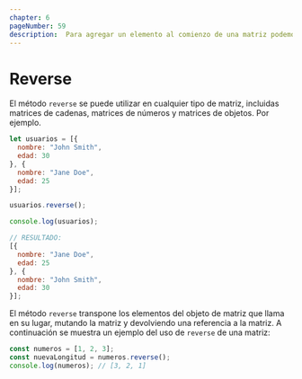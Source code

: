 ```yaml
---
chapter: 6
pageNumber: 59 
description:  Para agregar un elemento al comienzo de una matriz podemos usar el método inverso. Modifica la matriz original y devuelve la nueva longitud de la matriz.
---
```

# Reverse

El método `reverse` se puede utilizar en cualquier tipo de matriz, incluidas matrices de cadenas, matrices de números y matrices de objetos. Por ejemplo.

```javascript
let usuarios = [{
  nombre: "John Smith",
  edad: 30
}, {
  nombre: "Jane Doe",
  edad: 25
}];

usuarios.reverse();

console.log(usuarios);

// RESULTADO: 
[{
  nombre: "Jane Doe",
  edad: 25
}, {
  nombre: "John Smith",
  edad: 30
}];
```

El método `reverse` transpone los elementos del objeto de matriz que llama en su lugar, mutando la matriz y devolviendo una referencia a la matriz.
A continuación se muestra un ejemplo del uso de `reverse` de una matriz:

```javascript
const numeros = [1, 2, 3];
const nuevaLongitud = numeros.reverse();
console.log(numeros); // [3, 2, 1]
```
